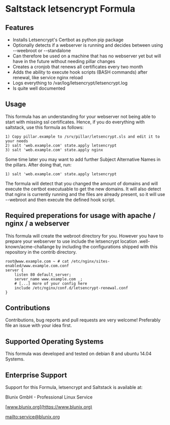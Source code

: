# Saltstack letsencrypt Formula



## Features

  - Installs Letsencrypt's Certbot as python pip package
  - Optionally detects if a webserver is running and decides between using --weebroot or --standalone
  - Can therefore be used on a machine that has no webserver yet but will have in the future without needing pillar changes
  - Creates a cronjob that renews all certificates every two month
  - Adds the ability to execute hook scripts (BASH commands) after renewal, like service nginx reload
  - Logs everything to /var/log/letsencrypt/letsencrypt.log
  - Is quite well documented



## Usage

This formula has an understanding for your webserver not being able to start with missing ssl certificates. Hence, if you do
everything with saltstack, use this formula as follows:

```
1) Copy pillar.example to /srv/pillar/letsencrypt.sls and edit it to your needs
2) salt 'web.example.com' state.apply letsencrypt
3) salt 'web.example.com' state.apply nginx
```

Some time later you may want to add further Subject Alternative Names in the pillars. After doing that, run:

```
1) salt 'web.example.com' state.apply letsencrypt
```

The formula will detect that you changed the amount of domains and will execute the certbot executuable to get the new domains.
It will also detect that nginx is currently running and the files are already present, so it will use --webroot and then
execute the defined hook script.



## Required preperations for usage with apache / nginx / a webserver

This formula will create the webroot directory for you. However you have to prepare your webserver to use include the letsencrypt
location .well-known/acme-challange by including the configurations shipped with this repository in the contrib directory.

```
root@www.example.com ~ # cat /etc/nginx/sites-enabled/www.example.com.conf
server {
    listen 80 default_server;
    server_name www.example.com _;
    # [...] more of your config here
    include /etc/nginx/conf.d/letsencrypt-renewal.conf
}
```


## Contributions

Contributions, bug reports and pull requests are very welcome! Preferably file an issue with your idea first.



## Supported Operating Systems

This formula was developed and tested on debian 8 and ubuntu 14.04 Systems.



## Enterprise Support

Support for this Formula, letsencrypt and Saltstack is available at:

Blunix GmbH - Professional Linux Service

[www.blunix.org](https://www.blunix.org)

<mailto:service@blunix.org>
